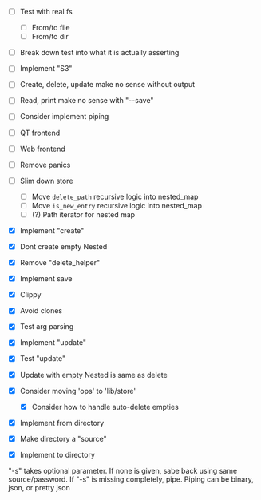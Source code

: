 - [ ] Test with real fs
  - [ ] From/to file
  - [ ] From/to dir
- [ ] Break down test into what it is actually asserting
- [ ] Implement "S3"
- [ ] Create, delete, update make no sense without output
- [ ] Read, print make no sense with "--save"
- [ ] Consider implement piping
- [ ] QT frontend
- [ ] Web frontend
- [ ] Remove panics
- [ ] Slim down store
  - [ ] Move `delete_path` recursive logic into nested_map
  - [ ] Move `is_new_entry` recursive logic into nested_map
  - [ ] (?) Path iterator for nested map
- [X] Implement "create"
- [X] Dont create empty Nested
- [X] Remove "delete_helper"
- [X] Implement save
- [X] Clippy
- [X] Avoid clones
- [X] Test arg parsing
- [X] Implement "update"
- [X] Test "update"
- [X] Update with empty Nested is same as delete
- [X] Consider moving 'ops' to 'lib/store'
  - [X] Consider how to handle auto-delete empties
- [X] Implement from directory
- [X] Make directory a "source"
- [X] Implement to directory


"-s" takes optional parameter. If none is given, sabe back using same source/password. If "-s" is missing completely, pipe. Piping can be binary, json, or pretty json

